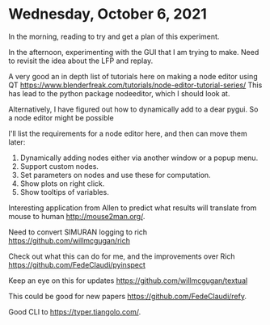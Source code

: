 # Wednesday, October 6, 2021

In the morning, reading to try and get a plan of this experiment.

In the afternoon, experimenting with the GUI that I am trying to make.
Need to revisit the idea about the LFP and replay.

A very good an in depth list of tutorials here on making a node editor using QT https://www.blenderfreak.com/tutorials/node-editor-tutorial-series/
This has lead to the python package nodeeditor, which I should look at.

Alternatively, I have figured out how to dynamically add to a dear pygui.
So a node editor might be possible

I'll list the requirements for a node editor here, and then can move them later:

1. Dynamically adding nodes either via another window or a popup menu.
2. Support custom nodes.
3. Set parameters on nodes and use these for computation.
4. Show plots on right click.
5. Show tooltips of variables.


Interesting application from Allen to predict what results will translate from mouse to human http://mouse2man.org/.

Need to convert SIMURAN logging to rich https://github.com/willmcgugan/rich

Check out what this can do for me, and the improvements over Rich https://github.com/FedeClaudi/pyinspect

Keep an eye on this for updates https://github.com/willmcgugan/textual

This could be good for new papers https://github.com/FedeClaudi/refy.

Good CLI to https://typer.tiangolo.com/.